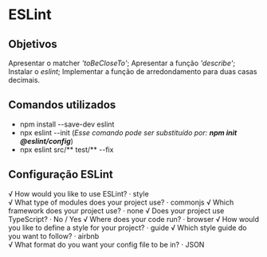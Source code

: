 # ESLint

## Objetivos
  Apresentar o matcher *'toBeCloseTo'*;
  Apresentar a função *'describe'*;
  Instalar o *eslint*;
  Implementar a função de arredondamento para duas casas decimais.

## Comandos utilizados
- npm install --save-dev eslint
- npx eslint --init (*Esse comando pode ser substituído por: **npm init @eslint/config***)
- npx eslint src/** test/** --fix

## Configuração ESLint
√ How would you like to use ESLint? · style       
√ What type of modules does your project use? · commonjs
√ Which framework does your project use? · none
√ Does your project use TypeScript? · No / Yes
√ Where does your code run? · browser
√ How would you like to define a style for your project? · guide
√ Which style guide do you want to follow? · airbnb    
√ What format do you want your config file to be in? · JSON
